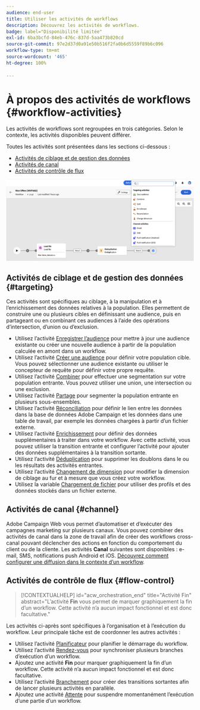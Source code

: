 ```yaml
---
audience: end-user
title: Utiliser les activités de workflows
description: Découvrez les activités de workflows.
badge: label="Disponibilité limitée"
exl-id: 6ba3bcfd-84eb-476c-837d-5aa473b820cd
source-git-commit: 97e2d37d0a91e50b516f2fa0b6d5559f89b6c096
workflow-type: tm+mt
source-wordcount: '465'
ht-degree: 100%

---
```



# À propos des activités de workflows {#workflow-activities}

Les activités de workflows sont regroupées en trois catégories. Selon le contexte, les activités disponibles peuvent différer.

Toutes les activités sont présentées dans les sections ci-dessous :

* [Activités de ciblage et de gestion des données](#targeting)
* [Activités de canal](#channel)
* [Activités de contrôle de flux](#flow-control)

![](../assets/workflow-activities.png)

## Activités de ciblage et de gestion des données {#targeting}

Ces activités sont spécifiques au ciblage, à la manipulation et à l’enrichissement des données relatives à la population. Elles permettent de construire une ou plusieurs cibles en définissant une audience, puis en partageant ou en combinant ces audiences à l’aide des opérations d’intersection, d’union ou d’exclusion.

* Utilisez l’activité [Enregistrer l’audience](save-audience.md) pour mettre à jour une audience existante ou créer une nouvelle audience à partir de la population calculée en amont dans un workflow.
* Utilisez l’activité [Créer une audience](build-audience.md) pour définir votre population cible. Vous pouvez sélectionner une audience existante ou utiliser le concepteur de requête pour définir votre propre requête.
* Utilisez l’activité [Combiner](combine.md) pour effectuer une segmentation sur votre population entrante. Vous pouvez utiliser une union, une intersection ou une exclusion.
* Utilisez l’activité [Partage](split.md) pour segmenter la population entrante en plusieurs sous-ensembles.
* Utilisez l’activité [Réconciliation](reconciliation.md) pour définir le lien entre les données dans la base de données Adobe Campaign et les données dans une table de travail, par exemple les données chargées à partir d’un fichier externe.
* Utilisez l’activité [Enrichissement](enrichment.md) pour définir des données supplémentaires à traiter dans votre workflow. Avec cette activité, vous pouvez utiliser la transition entrante et configurer l’activité pour ajouter des données supplémentaires à la transition sortante.
* Utilisez l’activité [Déduplication](deduplication.md) pour supprimer les doublons dans le ou les résultats des activités entrantes.
* Utilisez l’activité [Changement de dimension](change-dimension.md) pour modifier la dimension de ciblage au fur et à mesure que vous créez votre workflow.
* Utilisez la variable [Chargement de fichier](load-file.md) pour utiliser des profils et des données stockés dans un fichier externe.


## Activités de canal {#channel}

Adobe Campaign Web vous permet d’automatiser et d’exécuter des campagnes marketing sur plusieurs canaux. Vous pouvez combiner des activités de canal dans la zone de travail afin de créer des workflows cross-canal pouvant déclencher des actions en fonction du comportement du client ou de la cliente. Les activités **Canal** suivantes sont disponibles : e-mail, SMS, notifications push Android et iOS. [Découvrez comment configurer une diffusion dans le contexte d’un workflow](channels.md).

## Activités de contrôle de flux {#flow-control}

>[!CONTEXTUALHELP]
>id="acw_orchestration_end"
>title="Activité Fin"
>abstract="L’activité **Fin** vous permet de marquer graphiquement la fin d’un workflow. Cette activité n’a aucun impact fonctionnel et est donc facultative."

Les activités ci-après sont spécifiques à l’organisation et à l’exécution du workflow. Leur principale tâche est de coordonner les autres activités :

* Utilisez l’activité [Planificateur](scheduler.md) pour planifier le démarrage du workflow.
* Utilisez l’activité [Rendez-vous](and-join.md) pour synchroniser plusieurs branches d’exécution d’un workflow.
* Ajoutez une activité **Fin** pour marquer graphiquement la fin d’un workflow. Cette activité n’a aucun impact fonctionnel et est donc facultative.
* Utilisez l’activité [Branchement](fork.md) pour créer des transitions sortantes afin de lancer plusieurs activités en parallèle.
* Ajoutez une activité [Attente](wait.md) pour suspendre momentanément l’exécution d’une partie d’un workflow.

<!--
## Data management activities {#data-management}

overview: what they're used for
which use case you can perform with them

list available activites + short description + ref to section
-->

